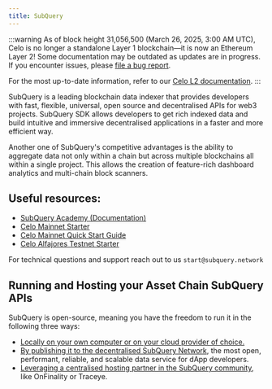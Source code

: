 ```yaml
---
title: SubQuery
---
```


:::warning
As of block height 31,056,500 (March 26, 2025, 3:00 AM UTC), Celo is no longer a standalone Layer 1 blockchain—it is now an Ethereum Layer 2!
Some documentation may be outdated as updates are in progress. If you encounter issues, please [file a bug report](https://github.com/celo-org/docs/issues/new/choose).

For the most up-to-date information, refer to our [Celo L2 documentation](https://docs.celo.org/cel2).
:::

SubQuery is a leading blockchain data indexer that provides developers with fast, flexible, universal, open source and decentralised APIs for web3 projects. SubQuery SDK allows developers to get rich indexed data and build intuitive and immersive decentralised applications in a faster and more efficient way.

Another one of SubQuery's competitive advantages is the ability to aggregate data not only within a chain but across multiple blockchains all within a single project. This allows the creation of feature-rich dashboard analytics and multi-chain block scanners.

## Useful resources:

- [SubQuery Academy (Documentation)](https://academy.subquery.network/)
- [Celo Mainnet Starter](https://github.com/subquery/ethereum-subql-starter/tree/main/Celo/celo-starter)
- [Celo Mainnet Quick Start Guide](https://academy.subquery.network/indexer/quickstart/quickstart_chains/celo.html)
- [Celo Alfajores Testnet Starter](https://github.com/subquery/ethereum-subql-starter/tree/main/Celo%20Alfajores/celo-alfajores-testnet-starter)

For technical questions and support reach out to us `start@subquery.network`

## Running and Hosting your Asset Chain SubQuery APIs

SubQuery is open-source, meaning you have the freedom to run it in the following three ways:

- [Locally on your own computer or on your cloud provider of choice.](https://academy.subquery.network/indexer/run_publish/introduction.html#locally-run-it-yourself)
- [By publishing it to the decentralised SubQuery Network](https://academy.subquery.network/indexer/run_publish/introduction.html#publish-to-the-subquery-network), the most open, performant, reliable, and scalable data service for dApp developers.
- [Leveraging a centralised hosting partner in the SubQuery community](https://academy.subquery.network/indexer/run_publish/introduction.html#other-hosting-providers-in-the-subquery-community), like OnFinality or Traceye.